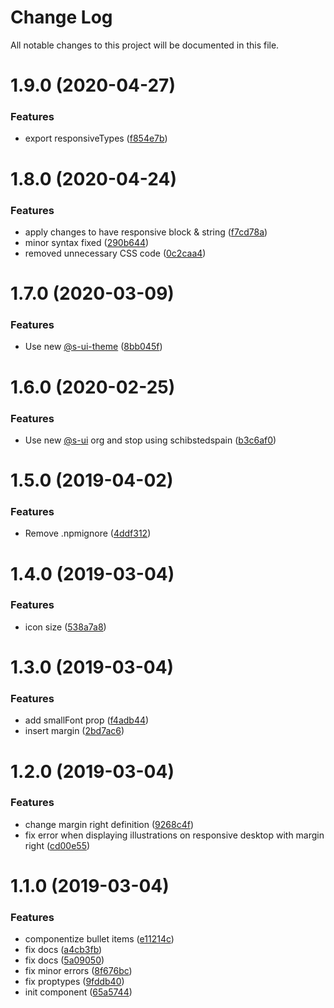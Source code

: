 # Change Log

All notable changes to this project will be documented in this file.

# 1.9.0 (2020-04-27)


### Features

* export responsiveTypes ([f854e7b](https://github.com/SUI-Components/schibsted-spain-components/commit/f854e7bb76610171cb53874e1baf6074b07f52f8))



# 1.8.0 (2020-04-24)


### Features

* apply changes to have responsive block & string ([f7cd78a](https://github.com/SUI-Components/schibsted-spain-components/commit/f7cd78aa0bfd171558a83b4a872aef1bc4a52c5f))
* minor syntax fixed ([290b644](https://github.com/SUI-Components/schibsted-spain-components/commit/290b6440c903d1c5356b4fcbb6792e4fa012ea78))
* removed unnecessary CSS code ([0c2caa4](https://github.com/SUI-Components/schibsted-spain-components/commit/0c2caa4fcfaea05d44b06ea23d7171eb91a8cbe5))



# 1.7.0 (2020-03-09)


### Features

* Use new [@s-ui-theme](https://github.com/s-ui-theme) ([8bb045f](https://github.com/SUI-Components/schibsted-spain-components/commit/8bb045f0be97938aada40e9497da376cb33addfb))



# 1.6.0 (2020-02-25)


### Features

* Use new [@s-ui](https://github.com/s-ui) org and stop using schibstedspain ([b3c6af0](https://github.com/SUI-Components/schibsted-spain-components/commit/b3c6af012695f370721b6f8fe7124e9684ec6f88))



# 1.5.0 (2019-04-02)


### Features

* Remove .npmignore ([4ddf312](https://github.com/SUI-Components/schibsted-spain-components/commit/4ddf312d2e98cb328daf4db59f204d0fca7a7241))



# 1.4.0 (2019-03-04)


### Features

* icon size ([538a7a8](https://github.com/SUI-Components/schibsted-spain-components/commit/538a7a859ad0f4ef4e54cd13697b5c9d7d63b30b))



# 1.3.0 (2019-03-04)


### Features

* add smallFont prop ([f4adb44](https://github.com/SUI-Components/schibsted-spain-components/commit/f4adb445b4a8a6b3edec13d407973c4bd5053ee1))
* insert margin ([2bd7ac6](https://github.com/SUI-Components/schibsted-spain-components/commit/2bd7ac606ff7624070563afd8c443aed015e2a7d))



# 1.2.0 (2019-03-04)


### Features

* change margin right definition ([9268c4f](https://github.com/SUI-Components/schibsted-spain-components/commit/9268c4f8975c3046661ba8c0cafa427fd16c26db))
* fix error when displaying illustrations on responsive desktop with margin right ([cd00e55](https://github.com/SUI-Components/schibsted-spain-components/commit/cd00e559a058f42508c73f4f4895210514af1ef9))



# 1.1.0 (2019-03-04)


### Features

* componentize bullet items ([e11214c](https://github.com/SUI-Components/schibsted-spain-components/commit/e11214c9123f773db14b97e6c9dac22f786ffbe6))
* fix docs ([a4cb3fb](https://github.com/SUI-Components/schibsted-spain-components/commit/a4cb3fb94653daf22f49383826deb2dfc3e2c9d1))
* fix docs ([5a09050](https://github.com/SUI-Components/schibsted-spain-components/commit/5a0905058eaffab4c42267e7ba12225363de7299))
* fix minor errors ([8f676bc](https://github.com/SUI-Components/schibsted-spain-components/commit/8f676bc0b7564dda0afb40ba36e0cccc57e1e522))
* fix proptypes ([9fddb40](https://github.com/SUI-Components/schibsted-spain-components/commit/9fddb40e2cde200c69e11ced4c5730765af2ff13))
* init component ([65a5744](https://github.com/SUI-Components/schibsted-spain-components/commit/65a57442c7b46029b6917a564bd3be997a34b66d))



